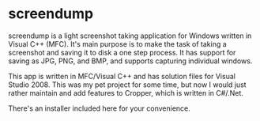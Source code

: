 screendump
==========

screendump is a light screenshot taking application for Windows written in Visual C++ (MFC). It's main purpose is to make the task of taking a screenshot and saving it to disk a one step process. It has support for saving as JPG, PNG, and BMP, and supports capturing individual windows. 
 
This app is written in MFC/Visual C++ and has solution files for Visual Studio
2008. This was my pet project for some time, but now I would just rather
maintain and add features to Cropper, which is written in C#/.Net.

There's an installer included here for your convenience.
